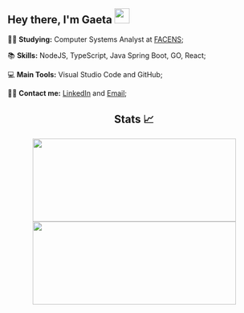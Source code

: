 <h2 > Hey there, I'm Gaeta <img src="https://c.tenor.com/AUHgwWxTw14AAAAi/dm4uz3-foekoe.gif" width="30" height="30"  /> </h2>

:man_student: **Studying:** Computer Systems Analyst at [FACENS](https://www.facens.br);

📚 **Skills:** NodeJS, TypeScript, Java Spring Boot, GO, React; 

💻 **Main Tools:** Visual Studio Code and GitHub;

:raising_hand_man: **Contact me:** [LinkedIn](https://www.linkedin.com/in/jpgaeta/) and [Email](mailto:jpgaeta.dev@gmail.com);

<h2 align="center"> Stats 📈 </h2>

<p align="center">
  <a href="https://github.com/anuraghazra/github-readme-stats">
    <img     
      align="center"
      height="165" 
      width="405"
      src="https://github-readme-stats.vercel.app/api/top-langs/?username=jpgaeta&layout=compact&theme=tokyonight"
    />
  </a>
  <a href="https://github.com/anuraghazra/github-readme-stats">
    <img
      align="center"
      height="165"
      width="405"
      src="https://github-readme-stats.vercel.app/api?username=jpgaeta&theme=tokyonight&show_icons=true"
    />
  </a>
</p>


<!--
**JPGaeta/JPGaeta** is a ✨ _special_ ✨ repository because its `README.md` (this file) appears on your GitHub profile.

Here are some ideas to get you started:

- 🔭 I’m currently working on ...
- 🌱 I’m currently learning ...
- 👯 I’m looking to collaborate on ...
- 🤔 I’m looking for help with ...
- 💬 Ask me about ...
- 📫 How to reach me: ...
- 😄 Pronouns: ...
- ⚡ Fun fact: ...
-->
